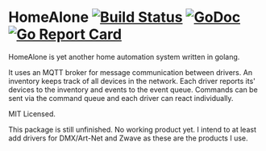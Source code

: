 HomeAlone [![Build Status](https://travis-ci.org/jsimonetti/homealone.svg?branch=master)](https://travis-ci.org/jsimonetti/homealone) [![GoDoc](https://godoc.org/github.com/jsimonetti/homealone?status.svg)](https://godoc.org/github.com/jsimonetti/homealone) [![Go Report Card](https://goreportcard.com/badge/github.com/jsimonetti/homealone)](https://goreportcard.com/report/github.com/jsimonetti/homealone)
=======

HomeAlone is yet another home automation system written in golang.

It uses an MQTT broker for message communication between drivers.
An inventory keeps track of all devices in the network.
Each driver reports its' devices to the inventory and events to the event queue.
Commands can be sent via the command queue and each driver can react individually.

MIT Licensed.

This package is still unfinished. No working product yet.
I intend to at least add drivers for DMX/Art-Net and Zwave as these are the products I use.
